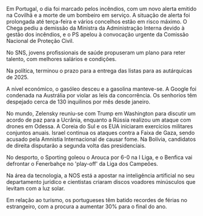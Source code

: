 Em Portugal, o dia foi marcado pelos incêndios, com um novo alerta emitido na Covilhã e a morte de um bombeiro em serviço. A situação de alerta foi prolongada até terça-feira e vários concelhos estão em risco máximo. O Chega pediu a demissão da Ministra da Administração Interna devido à gestão dos incêndios, e o PS apelou à convocação urgente da Comissão Nacional de Proteção Civil.

No SNS, jovens profissionais de saúde propuseram um plano para reter talento, com melhores salários e condições.

Na política, terminou o prazo para a entrega das listas para as autárquicas de 2025.

A nível económico, o gasóleo desceu e a gasolina manteve-se. A Google foi condenada na Austrália por violar as leis da concorrência. Os senhorios têm despejado cerca de 130 inquilinos por mês desde janeiro.

No mundo, Zelensky reuniu-se com Trump em Washington para discutir um acordo de paz para a Ucrânia, enquanto a Rússia realizou um ataque com drones em Odessa. A Coreia do Sul e os EUA iniciaram exercícios militares conjuntos anuais. Israel continua os ataques contra a Faixa de Gaza, sendo acusado pela Amnistia Internacional de causar fome. Na Bolívia, candidatos de direita disputarão a segunda volta das presidenciais.

No desporto, o Sporting goleou o Arouca por 6-0 na I Liga, e o Benfica vai defrontar o Fenerbahçe no 'play-off' da Liga dos Campeões.

Na área da tecnologia, a NOS está a apostar na inteligência artificial no seu departamento jurídico e cientistas criaram discos voadores minúsculos que levitam com a luz solar.

Em relação ao turismo, os portugueses têm batido recordes de férias no estrangeiro, com a procura a aumentar 30% para o final do ano.